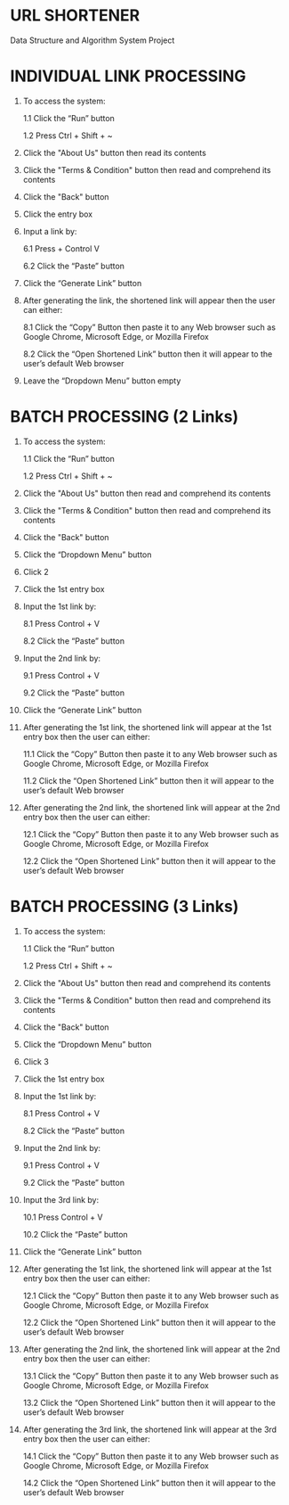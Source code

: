# URL SHORTENER
Data Structure and Algorithm System Project

# INDIVIDUAL LINK PROCESSING
1. To access the system:

      1.1 Click the “Run” button
  
      1.2 Press Ctrl + Shift + ~

2. Click the "About Us" button then read its contents 

3. Click the "Terms & Condition" button then read and comprehend its contents

4. Click the "Back" button

5. Click the entry box

6. Input a link by: 

      6.1 Press + Control V
  
      6.2 Click the “Paste” button
   
7. Click the “Generate Link” button 

8. After generating the link, the shortened link will appear then the user can either:

      8.1 Click the “Copy” Button then paste it to any Web browser such as Google Chrome, Microsoft Edge, or Mozilla Firefox
  
      8.2 Click the “Open Shortened Link” button then it will appear to the user’s default Web browser 
  
9. Leave the “Dropdown Menu” button empty



# BATCH PROCESSING (2 Links)
1. To access the system: 

      1.1 Click the “Run” button
  
      1.2 Press Ctrl + Shift + ~ 

2. Click the "About Us" button then read and comprehend its contents 

3. Click the "Terms & Condition" button then read and comprehend its contents

4. Click the "Back" button

5. Click the “Dropdown Menu” button 

6. Click 2

7. Click the 1st entry box 

8. Input the 1st link by: 
  
      8.1 Press Control + V
  
      8.2 Click the “Paste” button

9. Input the 2nd link by: 
  
      9.1 Press Control + V
  
      9.2 Click the “Paste” button

10. Click the “Generate Link” button 

11. After generating the 1st link, the shortened link will appear at the 1st entry box then the user can either:
  
      11.1 Click the “Copy” Button then paste it to any Web browser such as Google Chrome, Microsoft Edge, or Mozilla Firefox 
  
      11.2 Click the “Open Shortened Link” button then it will appear to the user’s default Web browser

12. After generating the 2nd link, the shortened link will appear at the 2nd entry box then the user can either:
  
      12.1 Click the “Copy” Button then paste it to any Web browser such as Google Chrome, Microsoft Edge, or Mozilla Firefox 
  
      12.2 Click the “Open Shortened Link” button then it will appear to the user’s default Web browser



# BATCH PROCESSING (3 Links)
1. To access the system: 

      1.1 Click the “Run” button
  
      1.2 Press Ctrl + Shift + ~ 

2. Click the "About Us" button then read and comprehend its contents 

3. Click the "Terms & Condition" button then read and comprehend its contents

4. Click the "Back" button

5. Click the “Dropdown Menu” button 

6. Click 3

7. Click the 1st entry box 

8. Input the 1st link by: 
  
      8.1 Press Control + V
  
      8.2 Click the “Paste” button

9. Input the 2nd link by: 
  
      9.1 Press Control + V
  
      9.2 Click the “Paste” button

10. Input the 3rd link by: 
  
      10.1 Press Control + V
  
      10.2 Click the “Paste” button

11. Click the “Generate Link” button 

12. After generating the 1st link, the shortened link will appear at the 1st entry box then the user can either:
  
      12.1 Click the “Copy” Button then paste it to any Web browser such as Google Chrome, Microsoft Edge, or Mozilla Firefox 
  
      12.2 Click the “Open Shortened Link” button then it will appear to the user’s default Web browser

13. After generating the 2nd link, the shortened link will appear at the 2nd entry box then the user can either:
  
      13.1 Click the “Copy” Button then paste it to any Web browser such as Google Chrome, Microsoft Edge, or Mozilla Firefox 
  
      13.2 Click the “Open Shortened Link” button then it will appear to the user’s default Web browser

14. After generating the 3rd link, the shortened link will appear at the 3rd entry box then the user can either:
  
      14.1 Click the “Copy” Button then paste it to any Web browser such as Google Chrome, Microsoft Edge, or Mozilla Firefox 
  
      14.2 Click the “Open Shortened Link” button then it will appear to the user’s default Web browser
